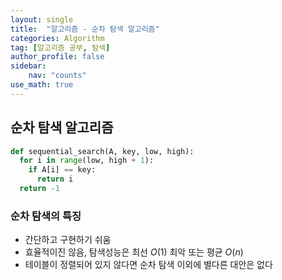 ```yaml
---
layout: single
title:  "알고리즘 - 순차 탐색 알고리즘"
categories: Algorithm
tag: [알고리즘 공부, 탐색]
author_profile: false
sidebar: 
    nav: "counts"
use_math: true
---
```


## 순차 탐색 알고리즘

```python
def sequential_search(A, key, low, high):
  for i in range(low, high + 1):
    if A[i] == key:
      return i
  return -1
```

### 순차 탐색의 특징
- 간단하고 구현하기 쉬움
- 효율적이진 않음, 탐색성능은 최선 $O(1)$ 최악 또는 평균 $O(n)$
- 테이블이 정렬되어 있지 않다면 순차 탐색 이외에 별다른 대안은 없다
